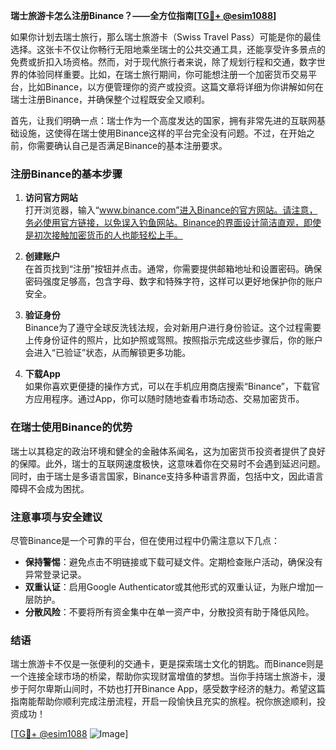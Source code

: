 **瑞士旅游卡怎么注册Binance？——全方位指南[[TG💪+ @esim1088](https://t.me/s/esim1088)]**

如果你计划去瑞士旅行，那么瑞士旅游卡（Swiss Travel Pass）可能是你的最佳选择。这张卡不仅让你畅行无阻地乘坐瑞士的公共交通工具，还能享受许多景点的免费或折扣入场资格。然而，对于现代旅行者来说，除了规划行程和交通，数字世界的体验同样重要。比如，在瑞士旅行期间，你可能想注册一个加密货币交易平台，比如Binance，以方便管理你的资产或投资。这篇文章将详细为你讲解如何在瑞士注册Binance，并确保整个过程既安全又顺利。

首先，让我们明确一点：瑞士作为一个高度发达的国家，拥有非常先进的互联网基础设施，这使得在瑞士使用Binance这样的平台完全没有问题。不过，在开始之前，你需要确认自己是否满足Binance的基本注册要求。

### 注册Binance的基本步骤

1. **访问官方网站**  
   打开浏览器，输入“www.binance.com”进入Binance的官方网站。请注意，务必使用官方链接，以免误入钓鱼网站。Binance的界面设计简洁直观，即使是初次接触加密货币的人也能轻松上手。

2. **创建账户**  
   在首页找到“注册”按钮并点击。通常，你需要提供邮箱地址和设置密码。确保密码强度足够高，包含字母、数字和特殊字符，这样可以更好地保护你的账户安全。

3. **验证身份**  
   Binance为了遵守全球反洗钱法规，会对新用户进行身份验证。这个过程需要上传身份证件的照片，比如护照或驾照。按照指示完成这些步骤后，你的账户会进入“已验证”状态，从而解锁更多功能。

4. **下载App**  
   如果你喜欢更便捷的操作方式，可以在手机应用商店搜索“Binance”，下载官方应用程序。通过App，你可以随时随地查看市场动态、交易加密货币。

### 在瑞士使用Binance的优势

瑞士以其稳定的政治环境和健全的金融体系闻名，这为加密货币投资者提供了良好的保障。此外，瑞士的互联网速度极快，这意味着你在交易时不会遇到延迟问题。同时，由于瑞士是多语言国家，Binance支持多种语言界面，包括中文，因此语言障碍不会成为困扰。

### 注意事项与安全建议

尽管Binance是一个可靠的平台，但在使用过程中仍需注意以下几点：

- **保持警惕**：避免点击不明链接或下载可疑文件。定期检查账户活动，确保没有异常登录记录。
- **双重认证**：启用Google Authenticator或其他形式的双重认证，为账户增加一层防护。
- **分散风险**：不要将所有资金集中在单一资产中，分散投资有助于降低风险。

### 结语

瑞士旅游卡不仅是一张便利的交通卡，更是探索瑞士文化的钥匙。而Binance则是一个连接全球市场的桥梁，帮助你实现财富增值的梦想。当你手持瑞士旅游卡，漫步于阿尔卑斯山间时，不妨也打开Binance App，感受数字经济的魅力。希望这篇指南能帮助你顺利完成注册流程，开启一段愉快且充实的旅程。祝你旅途顺利，投资成功！

[[TG💪+ @esim1088](https://t.me/s/esim1088) ![Image](https://i.postimg.cc/4NQfJmqS/Snipaste-2025-05-13-00-14-12.png)]